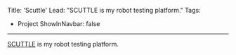 Title: 'Scuttle'
Lead: "SCUTTLE is my robot testing platform."
Tags:
- Project
ShowInNavbar: false

---

[SCUTTLE](https://scuttlerobot.org) is my robot testing platform.
